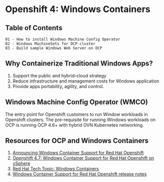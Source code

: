 # Openshift 4: Windows Containers

## Table of Contents
```
01 - How to install Windows Machine Config Operator 
02 - Windows MachineSets for OCP cluster 
03 - Build sample Windows Web Server on OCP
```

## Why Containerize Traditional Windows Apps?
1. Support the public and hybrid-cloud strategy 
2. Reduce infrastructure and management costs for Windows application 
3. Provide apps portability, agility, and control.

## Windows Machine Config Operator (WMCO)

The entry point for Openshift customers to run Window workloads in Openshift clusters. The pre-requisite for running Windows workloads on OCP is running OCP 4.6+ with hybrid OVN Kubernetes networking.

## Resources for OCP and Windows Containers 
1. [Announcing Windows Container Support for Red Hat Openshift](https://www.openshift.com/blog/announcing-general-availability-for-windows-container-workloads-in-openshift-4.6)
2. [Openshift 4.7: Windows Container Support for Red Hat Openshift on vSphere](https://www.openshift.com/blog/windows-container-support-for-red-hat-openshift-on-vsphere)
3. [Red Hat Tech Topic: Windows Containers](https://www.openshift.com/learn/topics/windows-containers)
4. [Windows Container Support for Red Hat Openshift release notes](https://docs.openshift.com/container-platform/4.6/windows_containers/windows-containers-release-notes.html)
